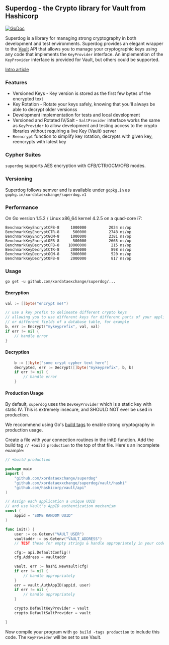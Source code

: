 ## Superdog - the Crypto library for Vault from Hashicorp
[![GoDoc](https://godoc.org/github.com/xordataexchange/superdog?status.svg)](http://godoc.org/github.com/xordataexchange/superdog)


Superdog is a library for managing strong cryptography in both development and test environments.  Superdog provides an elegant wrapper to the [Vault](https://www.vaultproject.io) API that allows you to manage your cryptographic keys using any code that implements the `KeyProvider` interface.  An implemention of the `KeyProvider` interface is provided for Vault, but others could be supported.

[Intro article](https://blog.gopheracademy.com/advent-2015/superdog/)

### Features

-  Versioned Keys - Key version is stored as the first few bytes of the encrypted text
-  Key Rotation - Rotate your keys safely, knowing that you'll always be able to decrypt older versionss
-  Development implementation for tests and local development
-  Versioned and Rotated IV/Salt - `SaltProvider` interface works the same as `KeyProvider` to allow development and testing access to the crypto libraries without requiring a live Key (Vault) server
-  `Reencrypt` function to simplify key rotation, decrypts with given key, reencrypts with latest key

### Cypher Suites

`superdog` supports AES encryption with CFB/CTR/GCM/OFB modes.

### Versioning

Superdog follows semver and is available under `gopkg.in` as `gopkg.in/xordataexchange/superdog.v1`

### Performance

On Go version 1.5.2 / Linux x86_64 kernel 4.2.5 on a quad-core i7:

```
BenchmarkKeyEncryptCFB-8	 1000000	      2024 ns/op
BenchmarkKeyEncryptCTR-8	  500000	      2748 ns/op
BenchmarkKeyEncryptGCM-8	 1000000	      2381 ns/op
BenchmarkKeyEncryptOFB-8	  500000	      2665 ns/op
BenchmarkKeyDecryptCFB-8	10000000	       215 ns/op
BenchmarkKeyDecryptCTR-8	 2000000	       898 ns/op
BenchmarkKeyDecryptGCM-8	 3000000	       520 ns/op
BenchmarkKeyDecryptOFB-8	 2000000	       817 ns/op
```

### Usage

`go get -u github.com/xordataexchange/superdog/...`

#### Encryption
```go
val := []byte("encrypt me!")

// use a key prefix to delineate different crypto keys
// allowing you to use different keys for different parts of your application
// or different fields of a database table, for example
b, err := Encrypt("mykeyprefix", val, val)
if err != nil {
	// handle error
}
```
#### Decryption
```go
	b := []byte["some crypt cypher text here"]
	decrypted, err := Decrypt([]byte("mykeyprefix", b, b)
	if err != nil {
		// handle error
	}

```

#### Production Usage
By default, `superdog` uses the `DevKeyProvider` which is a static key with static IV.  This is extremely insecure, and SHOULD NOT ever be used in production.

We reccommend using Go's [build tags](https://golang.org/pkg/go/build/) to enable strong cryptography in production usage.

Create a file with your connection routines in the init() function.  Add the build tag `// +build production` to the top of that file.  Here's an incomplete example:

```go
// +build production

package main
import (
	"github.com/xordataexchange/superdog"
	"github.com/xordataexxchange/superdog/vault/hashi"
	"github.com/hashicorp/vault/api"
)

// Assign each application a unique UUID
// and use Vault's AppID authentication mechanism
const (
	appid = "SOME RANDOM UUID"
)

func init() {
	user := os.Getenv("VAULT_USER")
	vaultaddr := os.Getenv("VAULT_ADDRESS")
	// TEST these for empty strings & handle appropriately in your code

	cfg:= api.DefaultConfig()
	cfg.Address = vaultaddr

	vault, err := hashi.NewVault(cfg)
	if err != nil {
		// handle appropriately
	}
	err = vault.AuthAppID(appid, user)
	if err != nil {
		// handle appropriately
	}

	crypto.DefaultKeyProvider = vault
	crypto.DefaultSaltProvider = vault

}

```
Now compile your program with `go build -tags production` to include this code.  The `KeyProvider` will be set to use Vault.

